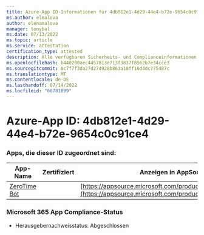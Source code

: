 ```yaml
---
title: Azure-App ID-Informationen für 4db812e1-4d29-44e4-b72e-9654c0c91ce4
ms.author: elmalova
author: elenamalova
manager: tonybal
ms.date: 07/13/2022
ms.topic: article
ms.service: attestation
certification_type: attested
description: Alle verfügbaren Sicherheits- und Complianceinformationen für 4db812e1-4d29-44e4-b72e-9654c0c91ce4.
ms.openlocfilehash: b440200aec4457813e713f3837f8562b7e34cce3
ms.sourcegitcommit: 0c7f7f3da27d274928b863a18ff16d4dc775487c
ms.translationtype: MT
ms.contentlocale: de-DE
ms.lasthandoff: 07/14/2022
ms.locfileid: "66781899"
---
```

# <a name="azure-app-id-4db812e1-4d29-44e4-b72e-9654c0c91ce4"></a>Azure-App ID: 4db812e1-4d29-44e4-b72e-9654c0c91ce4


### <a name="apps-associated-with-this-id"></a>Apps, die dieser ID zugeordnet sind:
| **App-Name** | **Zertifiziert** | **Anzeigen in AppSource** |
|--------------|---------------|-----------------------|
| [ZeroTime Bot](../forward/WA200003717.md) |  | [https://appsource.microsoft.com/product/office/WA200003717](https://appsource.microsoft.com/product/office/WA200003717) |

### <a name="microsoft-365-app-compliance-status"></a>Microsoft 365 App Compliance-Status
- Herausgebernachweisstatus: Abgeschlossen
